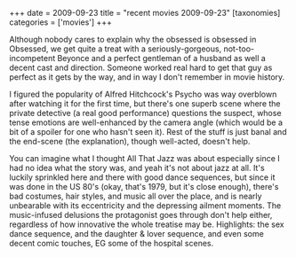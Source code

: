 +++
date = 2009-09-23
title = "recent movies 2009-09-23"
[taxonomies]
categories = ['movies']
+++

Although nobody cares to explain why the obsessed is obsessed in
Obsessed, we get quite a treat with a seriously-gorgeous,
not-too-incompetent Beyonce and a perfect gentleman of a husband as well
a decent cast and direction. Someone worked real hard to get that guy as
perfect as it gets by the way, and in way I don't remember in movie
history.

I figured the popularity of Alfred Hitchcock's Psycho was way overblown
after watching it for the first time, but there's one superb scene
where the private detective (a real good performance) questions the
suspect, whose tense emotions are well-enhanced by the camera angle
(which would be a bit of a spoiler for one who hasn't seen it). Rest of
the stuff is just banal and the end-scene (the explanation), though
well-acted, doesn't help.

You can imagine what I thought All That Jazz was about especially since
I had no idea what the story was, and yeah it's not about jazz at all.
It's luckily sprinkled here and there with good dance sequences, but
since it was done in the US 80's (okay, that's 1979, but it's close
enough), there's bad costumes, hair styles, and music all over the
place, and is nearly unbearable with its eccentricity and the depressing
ailment moments. The music-infused delusions the protagonist goes
through don't help either, regardless of how innovative the whole
treatise may be. Highlights: the sex dance sequence, and the daughter &
lover sequence, and even some decent comic touches, EG some of the
hospital scenes.
